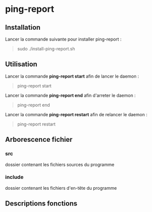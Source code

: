 # ping-report

## Installation

Lancer la commande suivante pour installer ping-report :
> sudo ./install-ping-report.sh

## Utilisation

Lancer la commande **ping-report start** afin de lancer le daemon :
> ping-report start

Lancer la commande **ping-report end** afin d'arreter le daemon :
> ping-report end

Lancer la commande **ping-report restart** afin de relancer le daemon :
> ping-report restart

## Arborescence fichier

### src
dossier contenant les fichiers sources du programme
### include
dossier contenant les fichiers d'en-tête du programme

## Descriptions fonctions
